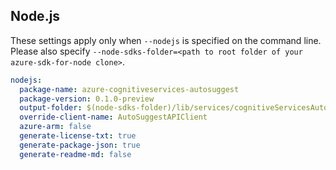 ## Node.js

These settings apply only when `--nodejs` is specified on the command line.
Please also specify `--node-sdks-folder=<path to root folder of your azure-sdk-for-node clone>`.

``` yaml $(nodejs)
nodejs:
  package-name: azure-cognitiveservices-autosuggest
  package-version: 0.1.0-preview
  output-folder: $(node-sdks-folder)/lib/services/cognitiveServicesAutoSuggest
  override-client-name: AutoSuggestAPIClient
  azure-arm: false
  generate-license-txt: true
  generate-package-json: true
  generate-readme-md: false
```
